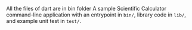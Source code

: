 
All the files of dart are in bin folder
A sample Scientific Calculator command-line application with an entrypoint in `bin/`, library code
in `lib/`, and example unit test in `test/`.


